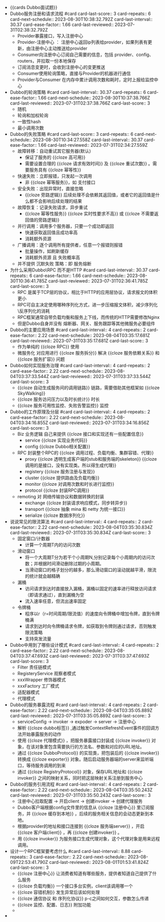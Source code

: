 - {{cards Dubbo面试题}}
- Dubbo服务注册和请求流程 #card
  card-last-score:: 3
  card-repeats:: 6
  card-next-schedule:: 2023-08-30T10:38:32.792Z
  card-last-interval:: 30.37
  card-ease-factor:: 1.66
  card-last-reviewed:: 2023-07-31T02:38:32.792Z
	- Provider暴露接口，写入注册中心
	- Provider-注册中心 ： 注册中心返回ip列表给provider，如果列表有更新，由注册中心主动推送给provider
	- Consumer向注册中心订阅自己需要的信息，包括 provider、config、routers，并拉取一份本地保存
	- 订阅消息变更时，会收到注册中心的变更推送
	- Consumer使用轮询策略，直接与Provider的机器进行通信
	- Provider与Consumer 在内存中累计调用次数和耗时，定时上报给监控中心
- Dubbo的轮询策略 #card
  card-last-interval:: 30.37
  card-repeats:: 6
  card-ease-factor:: 1.66
  card-next-schedule:: 2023-08-30T10:37:38.766Z
  card-last-reviewed:: 2023-07-31T02:37:38.766Z
  card-last-score:: 3
	- 随机
	- 轮询和加权轮询
	- 一致性hash
	- 最小调用次数
- Dubbo的失败策略 #card
  card-last-score:: 3
  card-repeats:: 6
  card-next-schedule:: 2023-08-30T10:34:27.558Z
  card-last-interval:: 30.37
  card-ease-factor:: 1.66
  card-last-reviewed:: 2023-07-31T02:34:27.559Z
	- 故障转移：自动重试其它服务器(默认)
		- 保证了服务的 {{cloze 高可用}}
		- 需要设置合理的 {{cloze 请求有效时间}} 及 {{cloze 重试次数}} 。需要服务具有 {{cloze 幂等性}}
	- 快速失败：立即报错，只发起一次调用
		- 非 {{cloze 幂等服务}}，如 支付接口
	- 安全失败：出现异常时，直接忽略
		- {{cloze 旁路逻辑}} 后续处理不会依赖其返回值，或者它的返回值是什么都不会影响后续处理的结果
	- 故障恢复：记录失败请求，异步重试
		- {{cloze 幂等性服务}} {{cloze 实时性要求不高}} 或 {{cloze 不需要返回值的旁路逻辑}}
	- 并行调用：调用多个服务器，只要一个成功即返回
		- 快速获取返回值且成功率高
		- 消耗额外资源
	- 广播调用：逐个调用所有提供者，任意一个报错则报错
		- 批量操作，如刷新缓存
		- 消耗额外资源 且 失败概率高
	- 并不提供 沉默失败 策略：即 服务熔断
- 为什么采用Dubbo\\RPC 而不是HTTP #card
  card-last-interval:: 30.37
  card-repeats:: 6
  card-ease-factor:: 1.66
  card-next-schedule:: 2023-08-30T10:36:41.785Z
  card-last-reviewed:: 2023-07-31T02:36:41.785Z
  card-last-score:: 3
	- RPC 是属于TCP层的协议，相比于HTTP的应用层协议，请求报文的体积更小
	- RPC可自主决定使用哪种序列化方式，进一步压缩报文体积，减少序列化\\反序列化的消耗
	- RPC框架通常自带负载均衡和服务上下线，而传统的HTTP需要修改Nginx
	- 但是Dubbo自身并没有 熔断器、网关、服务跟踪等其他微服务必要组件
- Dubbo的主要应用场景 #card
  card-last-interval:: 4
  card-repeats:: 2
  card-ease-factor:: 2.22
  card-next-schedule:: 2023-08-04T03:35:17.681Z
  card-last-reviewed:: 2023-07-31T03:35:17.681Z
  card-last-score:: 3
	- 作为单纯的 {{cloze RPC}} 使用
	- 微服务化 对应用进行 {{cloze 服务拆分}} 解决 {{cloze 服务依赖关系}} 和 {{cloze 服务扩容}} 问题
- Dubbo如何实现服务治理 #card
  card-last-interval:: 4
  card-repeats:: 2
  card-ease-factor:: 2.22
  card-next-schedule:: 2023-08-04T03:37:33.544Z
  card-last-reviewed:: 2023-07-31T03:37:33.544Z
  card-last-score:: 3
	- {{cloze 自动生成服务间的调用链路}} 链路，需要借助其他框架如 {{cloze SkyWalking}}
	- {{cloze 服务访问压力以及时长统计}} 时长
	- {{cloze 服务可用性监控、失败告警监控}} 监控
- Dubbo的工作原理及分层 #card
  card-last-interval:: 4
  card-repeats:: 2
  card-ease-factor:: 2.22
  card-next-schedule:: 2023-08-04T03:34:16.855Z
  card-last-reviewed:: 2023-07-31T03:34:16.856Z
  card-last-score:: 3
	- Biz 业务逻辑 自己来提供 {{cloze 接口和实现还有一些配置信息}}
		- service {{cloze 实现业务代码}}
		- config {{cloze Dubbo相关配置}}
	- RPC 封装整个RPC的 {{cloze 调用过程、负载均衡、集群容错、代理}}
		- proxy {{cloze 透明生成客户端的stub和服务端的skeleton}} {{cloze 调用的是接口，没有实现类。所以得生成代理}}
		- registery {{cloze 服务注册与发现}}
		- cluster {{cloze 提供路由及负载均衡}}
		- monitor {{cloze 对调用次数和时长进行监控}}
		- protocol {{cloze 封装RPC调用}}
	- remoting 对 网络传输协议和数据转换的封装
		- exchange {{cloze 封装请求响应模式，同步转异步}}
		- transport {{cloze 抽象 mina 和 netty 为统一接口}}
		- serialize {{cloze 数据序列化}}
- 说说常见的限流算法 #card
  card-last-interval:: 4
  card-repeats:: 2
  card-ease-factor:: 2.22
  card-next-schedule:: 2023-08-04T03:35:30.834Z
  card-last-reviewed:: 2023-07-31T03:35:30.834Z
  card-last-score:: 3
	- 固定窗口/计数器
		- 计算一个周期T内的访问次数
	- 滑动窗口
		- 将一个大周期T分为若干个小周期N,分别记录每个小周期内的访问次数；并根据时间滑动删除过期的小周期。
		- 当滑动窗口的格子划分的越多，那么滑动窗口的滚动就越平滑，限流的统计就会越精确
	- 漏桶
		- 访问请求到达时直接放入漏桶，漏桶以固定的速率进行释放访问请求（即请求通过），直到漏桶为空
		- 流入速率任意，但流出速率固定
	- 令牌桶
		- 程序以r（r=时间周期/限流值）的速度向令牌桶中增加令牌，直到令牌桶满
		- 请求到达时向令牌桶请求令牌，如获取到令牌则通过请求，否则触发限流策略
		- 支持突发流量
- Dubbo中用到了哪些设计模式 #card
  card-last-interval:: 4
  card-repeats:: 2
  card-ease-factor:: 2.22
  card-next-schedule:: 2023-08-04T03:37:47.693Z
  card-last-reviewed:: 2023-07-31T03:37:47.693Z
  card-last-score:: 3
	- Filter 责任链模式
	- RegisteryService 观察者模式
	- xxxWrapper 修饰器模式
	- xxxFactory 工厂模式
	- 适配器模式
	- 代理模式
- Dubbo的服务暴露流程 #card
  card-last-interval:: 4
  card-repeats:: 2
  card-ease-factor:: 2.22
  card-next-schedule:: 2023-08-04T03:35:05.889Z
  card-last-reviewed:: 2023-07-31T03:35:05.889Z
  card-last-score:: 3
	- serviceConfig -> invoker -> expoder -> server -> 注册中心
	- 解析 {{cloze dubbo标签}} ,通过触发ContextRefreshEvent事件的回调方法开始暴露服务的动作
	- 使用 {{cloze 代理模式}} ，把服务暴露接口封装成 {{cloze invoker}} 对象，在该对象里包含需要执行的方法名、参数和对应的URL地址。
	- 通过 {{cloze DubboProtocol}} 的实现类，把包装后的 {{cloze invoker}} 转换成 {{cloze exporter}} 对象。随后启动服务器端的server来监听端口，等待服务调用的到来
	- 通过 {{cloze RegistryProtocol}} 对象，保存URL地址和 {{cloze invoker}} 之间的映射关系，同时把这层映射关系注册到服务中心
- Dubbo的服务引用流程 #card
  card-last-interval:: 4
  card-repeats:: 2
  card-ease-factor:: 2.22
  card-next-schedule:: 2023-08-04T03:35:50.243Z
  card-last-reviewed:: 2023-07-31T03:35:50.243Z
  card-last-score:: 3
	- 注册中心拉取配置 -> 开启client -> 创建invoker -> 创建代理服务
	- Dubbo客户端根据config文件里的信息从 {{cloze 注册中心}} 里订阅服务，并 {{cloze 缓存到本地}} ，后续的服务相关信息的会动态更新到本地。
	- 根据provider的地址和接口连接到 {{cloze 服务端server}} ，开启 {{cloze 客户端client}} ，再 {{cloze 创建invoker}} 。
	- 用 {{cloze invoker}} 为服务接口生成代理对象，这个代理对象是用来远程调用。
- 设计一个RPC框架要考虑什么 #card
  card-last-interval:: 8.88
  card-repeats:: 3
  card-ease-factor:: 2.22
  card-next-schedule:: 2023-08-09T22:53:41.790Z
  card-last-reviewed:: 2023-08-01T01:53:41.824Z
  card-last-score:: 3
	- {{cloze 注册中心}} 让消费者知道有哪些服务，提供者知道自己提供了什么服务
	- {{cloze 负载均衡}} 一个接口多台实例，client该调用哪一个
	- {{cloze 容错机制}} 发生异常后该如何处理
	- {{cloze 通信协议 和 序列化协议}} p-c之间如何交互，参数怎么传递
	- {{cloze 监控、配置、日志}} 附加功能
	-
-